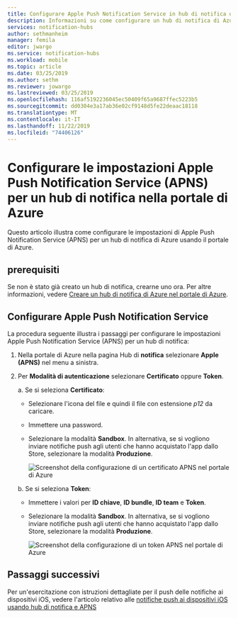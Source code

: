 ```yaml
---
title: Configurare Apple Push Notification Service in hub di notifica di Azure | Microsoft Docs
description: Informazioni su come configurare un hub di notifica di Azure con le impostazioni Apple Push Notification Service (APNS).
services: notification-hubs
author: sethmanheim
manager: femila
editor: jwargo
ms.service: notification-hubs
ms.workload: mobile
ms.topic: article
ms.date: 03/25/2019
ms.author: sethm
ms.reviewer: jowargo
ms.lastreviewed: 03/25/2019
ms.openlocfilehash: 116af5192236045ec50409f65a9687ffec5223b5
ms.sourcegitcommit: dd0304e3a17ab36e02cf9148d5fe22deaac18118
ms.translationtype: MT
ms.contentlocale: it-IT
ms.lasthandoff: 11/22/2019
ms.locfileid: "74406126"
---
```

# <a name="configure-apple-push-notification-service-apns-settings-for-a-notification-hub-in-the-azure-portal"></a>Configurare le impostazioni Apple Push Notification Service (APNS) per un hub di notifica nella portale di Azure
Questo articolo illustra come configurare le impostazioni di Apple Push Notification Service (APNS) per un hub di notifica di Azure usando il portale di Azure. 

## <a name="prerequisites"></a>prerequisiti
Se non è stato già creato un hub di notifica, crearne uno ora. Per altre informazioni, vedere [Creare un hub di notifica di Azure nel portale di Azure](create-notification-hub-portal.md). 

## <a name="configure-apple-push-notification-service"></a>Configurare Apple Push Notification Service

La procedura seguente illustra i passaggi per configurare le impostazioni Apple Push Notification Service (APNS) per un hub di notifica:

1. Nella portale di Azure nella pagina Hub di **notifica** selezionare **Apple (APNS)** nel menu a sinistra.

1. Per **Modalità di autenticazione** selezionare **Certificato** oppure **Token**.

   a. Se si seleziona **Certificato**:
   * Selezionare l'icona del file e quindi il file con estensione *p12* da caricare.
   * Immettere una password.
   * Selezionare la modalità **Sandbox**. In alternativa, se si vogliono inviare notifiche push agli utenti che hanno acquistato l'app dallo Store, selezionare la modalità **Produzione**.

     ![Screenshot della configurazione di un certificato APNS nel portale di Azure](./media/configure-apple-push-notification-service/notification-hubs-apple-config-cert.png)

   b. Se si seleziona **Token**:

   * Immettere i valori per **ID chiave**, **ID bundle**, **ID team** e **Token**.
   * Selezionare la modalità **Sandbox**. In alternativa, se si vogliono inviare notifiche push agli utenti che hanno acquistato l'app dallo Store, selezionare la modalità **Produzione**.

     ![Screenshot della configurazione di un token APNS nel portale di Azure](./media/configure-apple-push-notification-service/notification-hubs-apple-config-token.png)

## <a name="next-steps"></a>Passaggi successivi
Per un'esercitazione con istruzioni dettagliate per il push delle notifiche ai dispositivi iOS, vedere l'articolo relativo alle [notifiche push ai dispositivi iOS usando hub di notifica e APNS](notification-hubs-ios-apple-push-notification-apns-get-started.md)
